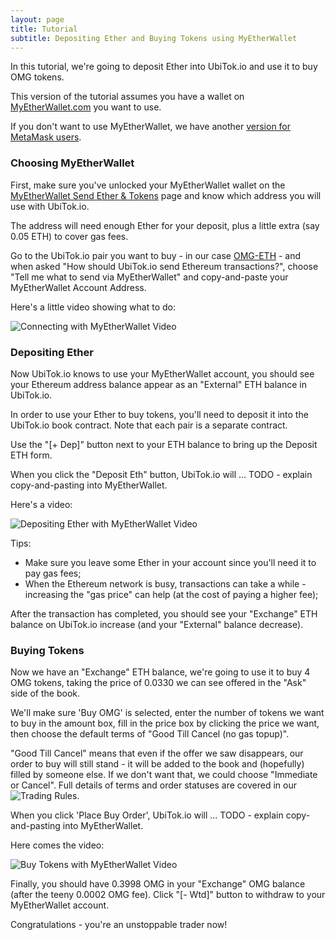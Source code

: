 ```yaml
---
layout: page
title: Tutorial
subtitle: Depositing Ether and Buying Tokens using MyEtherWallet
---
```


In this tutorial, we're going to deposit Ether into UbiTok.io and use it to buy OMG tokens.

This version of the tutorial assumes you have a wallet on [MyEtherWallet.com](https://www.myetherwallet.com/) you want to use.

If you don't want to use MyEtherWallet, we have another [version for MetaMask users](../depositing-ether-and-buying-tokens-using-metamask).

### Choosing MyEtherWallet

First, make sure you've unlocked your MyEtherWallet wallet on the [MyEtherWallet Send Ether & Tokens](https://www.myetherwallet.com/#send-transaction) page and know which address you will use with UbiTok.io.

The address will need enough Ether for your deposit, plus a little extra (say 0.05 ETH) to cover gas fees.

Go to the UbiTok.io pair you want to buy - in our case [OMG-ETH](http://ubitok.io/exchange/?pairId=OMG-ETH) - and when asked "How should UbiTok.io send Ethereum transactions?", choose "Tell me what to send via MyEtherWallet" and copy-and-paste your MyEtherWallet Account Address.

Here's a little video showing what to do:

![Connecting with MyEtherWallet Video](../connect-with-mew.gif)

### Depositing Ether

Now UbiTok.io knows to use your MyEtherWallet account, you should see your Ethereum address balance appear as an "External" ETH balance in UbiTok.io.

In order to use your Ether to buy tokens, you'll need to deposit it into the UbiTok.io book contract. Note that each pair is a separate contract.

Use the "[+ Dep]" button next to your ETH balance to bring up the Deposit ETH form.

When you click the "Deposit Eth" button, UbiTok.io will ... TODO - explain copy-and-pasting into MyEtherWallet.

Here's a video:

![Depositing Ether with MyEtherWallet Video](../buy-tokens-with-mew.gif)

Tips:
 - Make sure you leave some Ether in your account since you'll need it to pay gas fees;
 - When the Ethereum network is busy, transactions can take a while - increasing the "gas price" can help (at the cost of paying a higher fee);

After the transaction has completed, you should see your "Exchange" ETH balance on UbiTok.io increase (and your "External" balance decrease).

### Buying Tokens

Now we have an "Exchange" ETH balance, we're going to use it to buy 4 OMG tokens, taking the price of 0.0330 we can see offered in the "Ask" side of the book.

We'll make sure 'Buy OMG' is selected, enter the number of tokens we want to buy in the amount box, fill in the price box by clicking the price we want, then choose the default terms of "Good Till Cancel (no gas topup)".

"Good Till Cancel" means that even if the offer we saw disappears, our order to buy will still stand - it will be added to the book and (hopefully) filled by someone else. If we don't want that, we could choose "Immediate or Cancel". Full details of terms and order statuses are covered in our ![Trading Rules](../../trading-rules).

When you click 'Place Buy Order', UbiTok.io will ... TODO - explain copy-and-pasting into MyEtherWallet.

Here comes the video:

![Buy Tokens with MyEtherWallet Video](../buy-tokens-with-mew.gif)

Finally, you should have 0.3998 OMG in your "Exchange" OMG balance (after the teeny 0.0002 OMG fee). Click "[- Wtd]" button to withdraw to your MyEtherWallet account.

Congratulations - you're an unstoppable trader now!